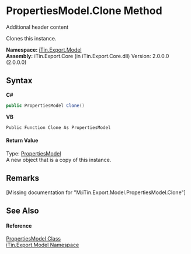 # PropertiesModel.Clone Method 
Additional header content 

Clones this instance.

**Namespace:**&nbsp;<a href="N_iTin_Export_Model">iTin.Export.Model</a><br />**Assembly:**&nbsp;iTin.Export.Core (in iTin.Export.Core.dll) Version: 2.0.0.0 (2.0.0.0)

## Syntax

**C#**<br />
``` C#
public PropertiesModel Clone()
```

**VB**<br />
``` VB
Public Function Clone As PropertiesModel
```


#### Return Value
Type: <a href="T_iTin_Export_Model_PropertiesModel">PropertiesModel</a><br />A new object that is a copy of this instance.

## Remarks
\[Missing <remarks> documentation for "M:iTin.Export.Model.PropertiesModel.Clone"\]

## See Also


#### Reference
<a href="T_iTin_Export_Model_PropertiesModel">PropertiesModel Class</a><br /><a href="N_iTin_Export_Model">iTin.Export.Model Namespace</a><br />